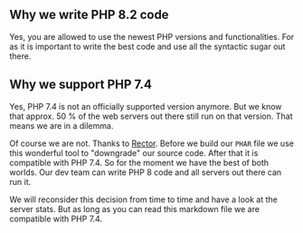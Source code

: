 ## Why we write PHP 8.2 code

Yes, you are allowed to use the newest PHP versions and functionalities. For as it is important to write the best code and use all the syntactic sugar out there.

## Why we support PHP 7.4

Yes, PHP 7.4 is not an officially supported version anymore. But we know that approx. 50 % of the web servers out there still run on that version. That means we are in a dilemma. 

Of course we are not. Thanks to [Rector](https://github.com/rectorphp/rector). Before we build our `PHAR` file we use this wonderful tool to "downgrade" our source code. After that it is compatible with PHP 7.4. So for the moment we have the best of both worlds. Our dev team can write PHP 8 code and all servers out there can run it. 

We will reconsider this decision from time to time and have a look at the server stats. But as long as you can read this markdown file we are compatible with PHP 7.4.
